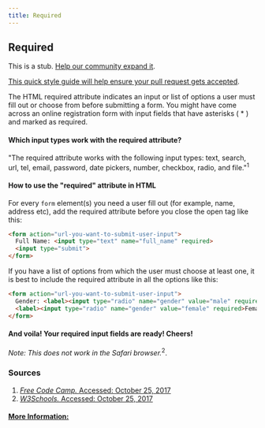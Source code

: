 ```yaml
---
title: Required
---
```

## Required

This is a stub. <a href='https://github.com/freecodecamp/guides/tree/master/src/pages/html/attributes/required/index.md' target='_blank' rel='nofollow'>Help our community expand it</a>.

<a href='https://github.com/freecodecamp/guides/blob/master/README.md' target='_blank' rel='nofollow'>This quick style guide will help ensure your pull request gets accepted</a>.

<!-- The article goes here, in GitHub-flavored Markdown. Feel free to add YouTube videos, images, and CodePen/JSBin embeds  -->

The HTML required attribute indicates an input or list of options a user must fill out or choose from before submitting a form. You might have come across an online registration form with input fields that have asterisks ( * ) and marked as required.

#### Which input types work with the required attribute?
"The required attribute works with the following input types: text, search, url, tel, email, password, date pickers, number, checkbox, radio, and file."<sup>1</sup>

#### How to use the "required" attribute in HTML
For every `form` element(s) you need a user fill out (for example, name, address etc), add the required attribute before you close the open tag like this:
```html
<form action="url-you-want-to-submit-user-input">
  Full Name: <input type="text" name="full_name" required>
  <input type="submit">
</form>
```

If you have a list of options from which the user must choose at least one, it is best to include the required attribute in all the options like this:
```html
<form action="url-you-want-to-submit-user-input">
  Gender: <label><input type="radio" name="gender" value="male" required>Male</label>
  <label><input type="radio" name="gender" value="female" required>Female</label>
</form>
```
#### And voila! Your required input fields are ready! Cheers!

*Note: This does not work in the Safari browser.*<sup>2</sup>. 

### Sources
1. <a href="https://www.freecodecamp.org/challenges/use-html5-to-require-a-field"><em>Free Code Camp. </em> Accessed: October 25, 2017
2. <a href="https://www.w3schools.com/tags/att_input_required.asp"><em>W3Schools. </em> Accessed: October 25, 2017
  
#### More Information:
<!-- Please add any articles you think might be helpful to read before writing the article -->


